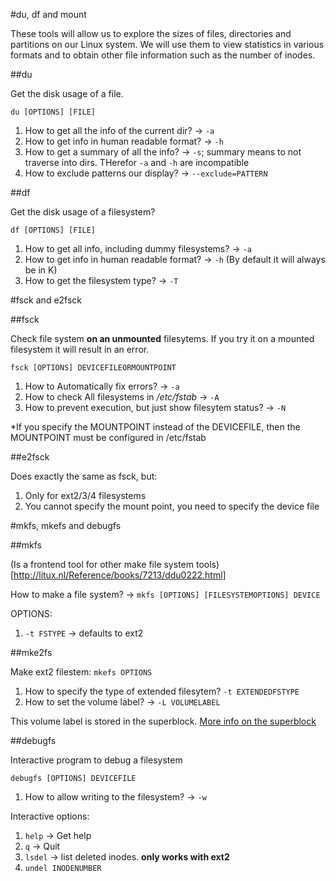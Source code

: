 #du, df and mount

These tools will allow us to explore the sizes of files, directories and partitions on our Linux system. We will use them to view statistics in various formats and to obtain other file information such as the number of inodes.

##du

Get the disk usage of a file.

`du [OPTIONS] [FILE]`

1. How to get all the info of the current dir? -> `-a`
2. How to get info in human readable format? -> `-h`
3. How to get a summary of all the info? -> `-s`; summary means to not traverse into dirs. THerefor `-a` and `-h` are incompatible
4. How to exclude patterns our display? -> `--exclude=PATTERN`

##df

Get the disk usage of a filesystem?

`df [OPTIONS] [FILE]`
1. How to get all info, including dummy filesystems? -> `-a`
2. How to get info in human readable format? -> `-h` (By default it will always be in K)
3. How to get the filesystem type? -> `-T`

#fsck and e2fsck

##fsck

Check file system **on an unmounted** filesytems. If you try it on a mounted filesystem it will result in an error.

`fsck [OPTIONS] DEVICEFILEORMOUNTPOINT`
1. How to Automatically fix errors? -> `-a`
2. How to check All filesystems in */etc/fstab* -> `-A`
3. How to prevent execution, but just show filesytem status? -> `-N`

*If you specify the MOUNTPOINT instead of the DEVICEFILE, then the MOUNTPOINT must be configured in /etc/fstab

##e2fsck

Does exactly the same as fsck, but:

1. Only for ext2/3/4 filesystems
2. You cannot specify the mount point, you need to specify the device file

#mkfs, mkefs and debugfs

##mkfs

(Is a frontend tool for other make file system tools)[http://litux.nl/Reference/books/7213/ddu0222.html]

How to make a file system? -> `mkfs [OPTIONS] [FILESYSTEMOPTIONS] DEVICE`

OPTIONS:

1. `-t FSTYPE` -> defaults to ext2

##mke2fs

Make ext2 filestem: `mkefs OPTIONS`

1. How to specify the type of extended filesytem? `-t EXTENDEDFSTYPE`
2. How to set the volume label? -> `-L VOLUMELABEL`

This volume label is stored in the superblock. [More info on the superblock](https://www.cyberciti.biz/tips/understanding-unixlinux-filesystem-superblock.html)

##debugfs

Interactive program to debug a filesystem

`debugfs [OPTIONS] DEVICEFILE`

1. How to allow writing to the filesystem? -> `-w`

Interactive options:

1. `help` -> Get help
2. `q` -> Quit
3. `lsdel` -> list deleted inodes. **only works with ext2**
4. `undel INODENUMBER`
